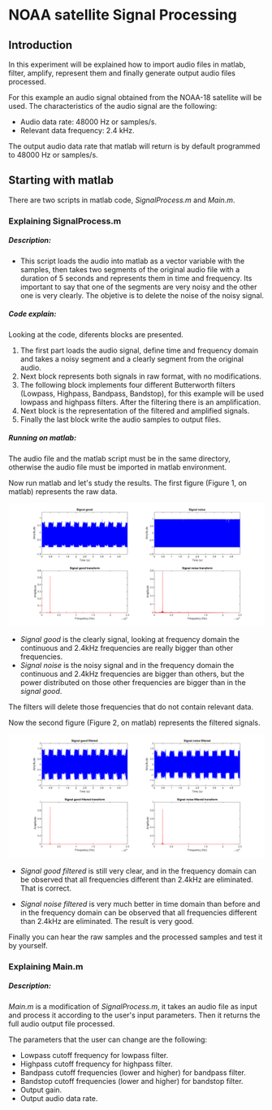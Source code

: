
# NOAA satellite Signal Processing

## Introduction
In this experiment will be explained how to import audio files in matlab, filter, amplify, represent them and finally generate output audio files processed.

For this example an audio signal obtained from the NOAA-18 satellite will be used.
The characteristics of the audio signal are the following:
- Audio data rate: 48000 Hz or samples/s.
- Relevant data frequency: 2.4 kHz.

The output audio data rate that matlab will return is by default programmed to 48000 Hz or samples/s.

## Starting with matlab
There are two scripts in matlab code, *SignalProcess.m* and *Main.m*.

<!-- <br>
<center><strong><font size="+2">Explaining SignalProcess.m</font></strong></center> -->

 ### Explaining SignalProcess.m

##### Description:
- This script loads the audio into matlab as a vector variable with the samples, then takes two segments of the original audio file with a duration of 5 seconds and represents them in time and frequency. Its important to say that one of the segments are very noisy and the other one is very clearly. The objetive is to delete the noise of the noisy signal.

##### Code explain:
Looking at the code, diferents blocks are presented.
1) The first part loads the audio signal, define time and frequency domain and takes a noisy segment and a clearly segment from the original audio. 
2) Next block represents both signals in raw format, with no modifications. 
3) The following block implements four different Butterworth filters (Lowpass, Highpass, Bandpass, Bandstop), for this example will be used lowpass and highpass filters. After the filtering there is an amplification. 
4) Next block is the representation of the filtered and amplified signals.
5) Finally the last block write the audio samples to output files.

##### Running on matlab:
The audio file and the matlab script must be in the same directory, otherwise the audio file must be imported in matlab environment.

Now run matlab and let's study the results.
The first figure (Figure 1, on matlab) represents the raw data.

![Figure 1](https://github.com/AndresCasasola/Matlab-SignalProcessing/raw/master/resources/images/signal_raw.png "Figure 1")

- *Signal good* is the clearly signal, looking at frequency domain the continuous and 2.4kHz frequencies are really bigger than other frequencies.
- *Signal noise* is the noisy signal and in the frequency domain the continuous and 2.4kHz frequencies are bigger than others, but the power distributed on those other frequencies are bigger than in the *signal good*.

The filters will delete those frequencies that do not contain relevant data.

Now the second figure (Figure 2, on matlab) represents the filtered signals.

![Figure 2](https://github.com/AndresCasasola/Matlab-SignalProcessing/raw/master/resources/images/signal_filtered.png "Figure 2")

- *Signal good filtered* is still very clear, and in the frequency domain can be observed that all frequencies different than 2.4kHz are eliminated. That is correct.

- *Signal noise filtered* is very much better in time domain than before and in the frequency domain can be observed that all frequencies different than 2.4kHz are eliminated. The result is very good.

Finally you can hear the raw samples and the processed samples and test it by yourself.


<!-- <center><strong><font size="+2">Explaining Main.m</font></strong></center> -->

### Explaining Main.m

##### Description:

*Main.m* is a modification of *SignalProcess.m*, it takes an audio file as input and process it according to the user's input parameters. Then it returns the full audio output file processed.

The parameters that the user can change are the following:
- Lowpass cutoff frequency for lowpass filter.
- Highpass cutoff frequency for highpass filter.
- Bandpass cutoff frequencies (lower and higher) for bandpass filter.
- Bandstop cutoff frequencies (lower and higher) for bandstop filter.
- Output gain.
- Output audio data rate.
